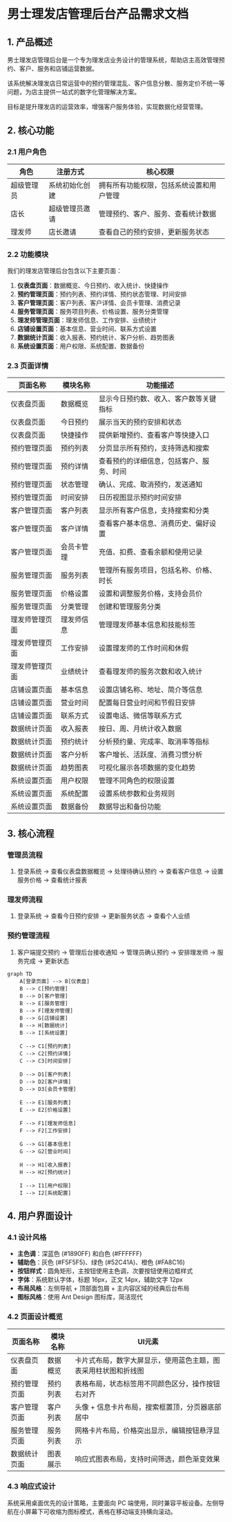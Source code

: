 # 男士理发店管理后台产品需求文档

## 1. 产品概述

男士理发店管理后台是一个专为理发店业务设计的管理系统，帮助店主高效管理预约、客户、服务和店铺运营数据。

该系统解决理发店日常运营中的预约管理混乱、客户信息分散、服务定价不统一等问题，为店主提供一站式的数字化管理解决方案。

目标是提升理发店的运营效率，增强客户服务体验，实现数据化经营管理。

## 2. 核心功能

### 2.1 用户角色

| 角色 | 注册方式 | 核心权限 |
|------|----------|----------|
| 超级管理员 | 系统初始化创建 | 拥有所有功能权限，包括系统设置和用户管理 |
| 店长 | 超级管理员邀请 | 管理预约、客户、服务、查看统计数据 |
| 理发师 | 店长邀请 | 查看自己的预约安排，更新服务状态 |

### 2.2 功能模块

我们的理发店管理后台包含以下主要页面：

1. **仪表盘页面**：数据概览、今日预约、收入统计、快捷操作
2. **预约管理页面**：预约列表、预约详情、预约状态管理、时间安排
3. **客户管理页面**：客户列表、客户详情、会员卡管理、消费记录
4. **服务管理页面**：服务项目列表、价格设置、服务分类管理
5. **理发师管理页面**：理发师信息、工作安排、业绩统计
6. **店铺设置页面**：基本信息、营业时间、联系方式设置
7. **数据统计页面**：收入报表、预约统计、客户分析、趋势图表
8. **系统设置页面**：用户权限、系统配置、数据备份

### 2.3 页面详情

| 页面名称 | 模块名称 | 功能描述 |
|----------|----------|----------|
| 仪表盘页面 | 数据概览 | 显示今日预约数、收入、客户数等关键指标 |
| 仪表盘页面 | 今日预约 | 展示当天的预约安排和状态 |
| 仪表盘页面 | 快捷操作 | 提供新增预约、查看客户等快捷入口 |
| 预约管理页面 | 预约列表 | 分页显示所有预约，支持筛选和搜索 |
| 预约管理页面 | 预约详情 | 查看预约的详细信息，包括客户、服务、时间 |
| 预约管理页面 | 状态管理 | 确认、完成、取消预约，发送通知 |
| 预约管理页面 | 时间安排 | 日历视图显示预约时间安排 |
| 客户管理页面 | 客户列表 | 显示所有客户信息，支持搜索和分类 |
| 客户管理页面 | 客户详情 | 查看客户基本信息、消费历史、偏好设置 |
| 客户管理页面 | 会员卡管理 | 充值、扣费、查看余额和使用记录 |
| 服务管理页面 | 服务列表 | 管理所有服务项目，包括名称、价格、时长 |
| 服务管理页面 | 价格设置 | 设置和调整服务价格，支持会员价 |
| 服务管理页面 | 分类管理 | 创建和管理服务分类 |
| 理发师管理页面 | 理发师信息 | 管理理发师基本信息和技能标签 |
| 理发师管理页面 | 工作安排 | 设置理发师的工作时间和休假 |
| 理发师管理页面 | 业绩统计 | 查看理发师的服务次数和收入统计 |
| 店铺设置页面 | 基本信息 | 设置店铺名称、地址、简介等信息 |
| 店铺设置页面 | 营业时间 | 配置每日营业时间和节假日安排 |
| 店铺设置页面 | 联系方式 | 设置电话、微信等联系方式 |
| 数据统计页面 | 收入报表 | 按日、周、月统计收入数据 |
| 数据统计页面 | 预约统计 | 分析预约量、完成率、取消率等指标 |
| 数据统计页面 | 客户分析 | 客户增长、活跃度、消费习惯分析 |
| 数据统计页面 | 趋势图表 | 可视化展示各项数据的变化趋势 |
| 系统设置页面 | 用户权限 | 管理不同角色的权限设置 |
| 系统设置页面 | 系统配置 | 设置系统参数和业务规则 |
| 系统设置页面 | 数据备份 | 数据导出和备份功能 |

## 3. 核心流程

### 管理员流程
1. 登录系统 → 查看仪表盘数据概览 → 处理待确认预约 → 查看客户信息 → 设置服务价格 → 查看统计报表

### 理发师流程
1. 登录系统 → 查看今日预约安排 → 更新服务状态 → 查看个人业绩

### 预约管理流程
1. 客户端提交预约 → 管理后台接收通知 → 管理员确认预约 → 安排理发师 → 服务完成 → 更新状态

```mermaid
graph TD
    A[登录页面] --> B[仪表盘]
    B --> C[预约管理]
    B --> D[客户管理]
    B --> E[服务管理]
    B --> F[理发师管理]
    B --> G[店铺设置]
    B --> H[数据统计]
    B --> I[系统设置]
    
    C --> C1[预约列表]
    C --> C2[预约详情]
    C --> C3[时间安排]
    
    D --> D1[客户列表]
    D --> D2[客户详情]
    D --> D3[会员卡管理]
    
    E --> E1[服务列表]
    E --> E2[价格设置]
    
    F --> F1[理发师信息]
    F --> F2[工作安排]
    
    G --> G1[基本信息]
    G --> G2[营业时间]
    
    H --> H1[收入报表]
    H --> H2[预约统计]
    
    I --> I1[用户权限]
    I --> I2[系统配置]
```

## 4. 用户界面设计

### 4.1 设计风格

- **主色调**：深蓝色 (#1890FF) 和白色 (#FFFFFF)
- **辅助色**：灰色 (#F5F5F5)、绿色 (#52C41A)、橙色 (#FA8C16)
- **按钮样式**：圆角矩形，主按钮使用主色调，次要按钮使用边框样式
- **字体**：系统默认字体，标题 16px，正文 14px，辅助文字 12px
- **布局风格**：左侧导航 + 顶部面包屑 + 主内容区域的经典后台布局
- **图标风格**：使用 Ant Design 图标库，简洁现代

### 4.2 页面设计概览

| 页面名称 | 模块名称 | UI元素 |
|----------|----------|--------|
| 仪表盘页面 | 数据概览 | 卡片式布局，数字大屏显示，使用蓝色主题，图表采用柱状图和折线图 |
| 预约管理页面 | 预约列表 | 表格布局，状态标签用不同颜色区分，操作按钮右对齐 |
| 客户管理页面 | 客户列表 | 头像 + 信息卡片布局，搜索框置顶，分页器底部居中 |
| 服务管理页面 | 服务列表 | 网格卡片布局，价格突出显示，编辑按钮悬浮显示 |
| 数据统计页面 | 图表展示 | 响应式图表布局，支持时间筛选，颜色渐变效果 |

### 4.3 响应式设计

系统采用桌面优先的设计策略，主要面向 PC 端使用，同时兼容平板设备。左侧导航在小屏幕下可收缩为图标模式，表格在移动端支持横向滚动。